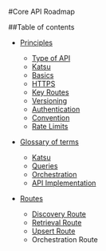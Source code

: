 #Core API Roadmap

##Table of contents

- [Principles](principles.html)

    - [Type of API](./principles.html#type-api)
    - [Katsu](./principles.html#katsu)
    - [Basics](./principles.html#basics)
    - [HTTPS](./principles.html#https)
    - [Key Routes](./principles.html#routes)
    - [Versioning](./principles.html#versionning)
    - [Authentication](./principles.html#authentication)
    - [Convention](./principles.html#convention)
    - [Rate Limits](./principles.html#rate-limits)

- [Glossary of terms](glossary.html)

    - [Katsu](glossary.html#katsu)
    - [Queries](glossary.html#queries)
    - [Orchestration](glossary.html#orchestration)
    - [API Implementation](glossary.html#implementation)

- [Routes](routes.html)

    - [Discovery Route](/routes/discovery.html)
    - [Retrieval Route](/routes/retrieve.html)
    - [Upsert Route](/routes/upsert.html)
    - Orchestration Route

